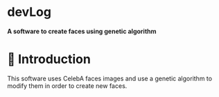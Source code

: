 # devLog

**A software to create faces using genetic algorithm**

# 👋 Introduction

This software uses CelebA faces images and use a genetic algorithm to modify them in order to create new faces.
